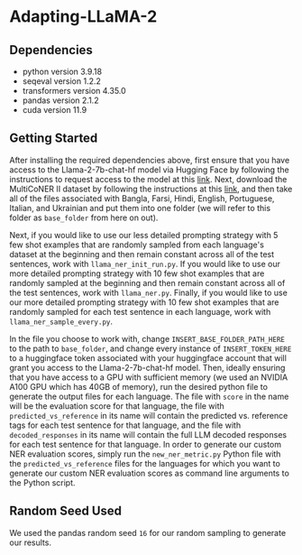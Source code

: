 # Adapting-LLaMA-2

## Dependencies

- python version 3.9.18
- seqeval version 1.2.2
- transformers version 4.35.0
- pandas version 2.1.2
- cuda version 11.9

## Getting Started

After installing the required dependencies above, first ensure that you have access to the Llama-2-7b-chat-hf model via Hugging Face by following the instructions to request access to the model at this [link](https://huggingface.co/meta-llama/Llama-2-7b-chat-hf). Next, download the MultiCoNER II dataset by following the instructions at this [link](https://multiconer.github.io/dataset), and then take all of the files associated with Bangla, Farsi, Hindi, English, Portuguese, Italian, and Ukrainian and put them into one folder (we will refer to this folder as ```base_folder``` from here on out).

Next, if you would like to use our less detailed prompting strategy with 5 few shot examples that are randomly sampled from each language's dataset at the beginning and then remain constant across all of the test sentences, work with ```llama_ner_init_run.py```. If you would like to use our more detailed prompting strategy with 10 few shot examples that are randomly sampled at the beginning and then remain constant across all of the test sentences, work with ```llama_ner.py```. Finally, if you would like to use our more detailed prompting strategy with 10 few shot examples that are randomly sampled for each test sentence in each language, work with ```llama_ner_sample_every.py```.

In the file you choose to work with, change ```INSERT_BASE_FOLDER_PATH_HERE``` to the path to ```base_folder```, and change every instance of ```INSERT_TOKEN_HERE``` to a huggingface token associated with your huggingface account that will grant you access to the Llama-2-7b-chat-hf model. Then, ideally ensuring that you have access to a GPU with sufficient memory (we used an NVIDIA A100 GPU which has 40GB of memory), run the desired python file to generate the output files for each language. The file with ```score``` in the name will be the evaluation score for that language, the file with ```predicted_vs_reference``` in its name will contain the predicted vs. reference tags for each test sentence for that language, and the file with ```decoded_responses``` in its name will contain the full LLM decoded responses for each test sentence for that language. In order to generate our custom NER evaluation scores, simply run the ```new_ner_metric.py``` Python file with the ```predicted_vs_reference``` files for the languages for which you want to generate our custom NER evaluation scores as command line arguments to the Python script.

## Random Seed Used

We used the pandas random seed ```16``` for our random sampling to generate our results.
